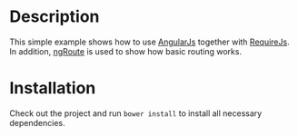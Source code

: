# Description
This simple example shows how to use [AngularJs](https://angularjs.org/) together with [RequireJs](http://requirejs.org/).
In addition, [ngRoute](https://docs.angularjs.org/api/ngRoute) is used to show how basic routing works.

# Installation
Check out the project and run `bower install` to install all necessary dependencies.
